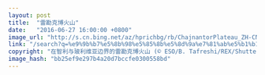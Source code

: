 ```yaml
---
layout: post
title:  "雷勘克博火山"
date:   "2016-06-27 16:00:00 +0800"
image_url: "http://s.cn.bing.net/az/hprichbg/rb/ChajnantorPlateau_ZH-CN12301284682_1920x1080.jpg"
link: "/search?q=%e9%9b%b7%e5%8b%98%e5%85%8b%e5%8d%9a%e7%81%ab%e5%b1%b1&form=pgbar1&mkt=zh-cn"
copyright: "在智利与玻利维亚边界的雷勘克博火山 (© ESO/B. Tafreshi/REX/Shutterstock)"
image_hash: "bb25ef9e297b4a20d7bccfe0300558bd"
---
```

